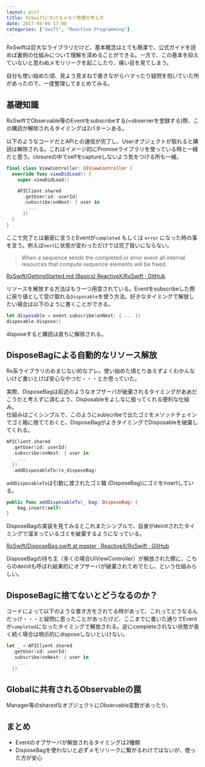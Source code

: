 ```yaml
---
layout: post
title: RxSwiftにおけるメモリ管理の考え方
date: 2017-08-04 17:08
categories: ["Swift", "Reactive Programming"]
---
```


RxSwiftは巨大なライブラリだけど、基本概念はとても簡潔で、公式ガイドを読めば裏側の仕組みについて理解を深めることができる。一方で、この基本を抑えていないと思わぬメモリリークを起こしたり、痛い目を見てしまう。

自分も使い始めた頃、見よう見まねで書きながらハマったり疑問を抱いていた所があったので、一度整理してまとめてみる。

## 基礎知識
RxSwiftでObservable等のEventをsubscribeする(=observerを登録する)際、この購読が解除されるタイミングは2パターンある。

以下のようなコードだとAPIとの通信が完了し、Userオブジェクトが取れると購読は解除される。これはイメージ的にPromiseライブラリを使っている時と一緒だと思う。closureの中でselfをcaptureしないよう気をつける所も一緒。

```swift
final class ViewController: UIViewController {
  override func viewDidLoad() {
    super.viewDidLoad()

    APIClient.shared
      .getUser(id: userId)
      .subscribe(onNext: { user in
        ...
      })
  }
}
```

ここで完了とは厳密に言うとEventが`completed` もしくは `error` になった時の事を言う。例えば`next`に状態が変わっただけでは完了扱いにならない。

> When a sequence sends the completed or error event all internal resources that compute sequence elements will be freed.

[RxSwift/GettingStarted.md (Basics) ReactiveX/RxSwift · GitHub](https://github.com/ReactiveX/RxSwift/blob/master/Documentation/GettingStarted.md#basics)

リソースを解放する方法はもう一つ用意されている。Eventをsubscribeした際に戻り値として受け取れる`Disposable`を使う方法。好きなタイミングで解放したい場合は以下のように書くことができる。

```swift
let disposable = event.subscribe(onNext: { ... })
disposable.dispose()
```

disposeすると購読は直ちに解除される。

## DisposeBagによる自動的なリソース解放
Rx系ライブラリのおまじない的なアレ。使い始めた頃とりあえずよくわかんないけど書いとけば安心なやつだ・・・とか思っていた。

実際、DisposeBagは前述のようなオブザーバが破棄されるタイミングがああだこうだと考えずに済むよう、Disposableをよしなに扱ってくれる便利な仕組み。  
仕組みはごくシンプルで、このようにsubscribeで出たゴミをメソッドチェインでゴミ箱に捨てておくと、DisposeBagがよきタイミングでDisposableを破棄してくれる。

```swift
APIClient.shared
  .getUser(id: userId)
  .subscribe(onNext: { user in
    ...
  })
  .addDisposableTo(rx_disposeBag)
```

`addDisposableTo`は引数に渡されたゴミ箱 (DisposeBag)にゴミをinsertしている。

```swift
public func addDisposableTo(_ bag: DisposeBag) {
    bag.insert(self)
}
```

DisposeBagの実装を見てみるとこれまたシンプルで、自身がdeinitされたタイミングで溜まっているゴミを破棄するようになっている。

[RxSwift/DisposeBag.swift at master · ReactiveX/RxSwift · GitHub](https://github.com/ReactiveX/RxSwift/blob/master/RxSwift/Disposables/DisposeBag.swift)

DisposeBagの持ち主（多くの場合UIViewController）が解放された際に、こちらのdeinitも呼ばれ結果的にオブサーバが破棄されてめでたし、という仕組みらしい。

## DisposeBagに捨てないとどうなるのか？
コードによって以下のような書き方をされてる時があって、これってどうなるんだっけ・・・と疑問に思ったことがあったけど、ここまでに書いた通りでEventが`completed`になったタイミングで解放される。逆にcompleteされない状態が長く続く場合は明示的にdisposeしないといけない。

```swift
let _ = APIClient.shared
  .getUser(id: userId)
  .subscribe(onNext: { user in
    ...
  })
```

## Globalに共有されるObservableの罠
Manager等のsharedなオブジェクトにObservable変数があったり、

## まとめ
- Eventのオブザーバが解放されるタイミングは2種類
- DisposeBagを使わないと必ずメモリリークに繋がるわけではないが、使った方が安心
